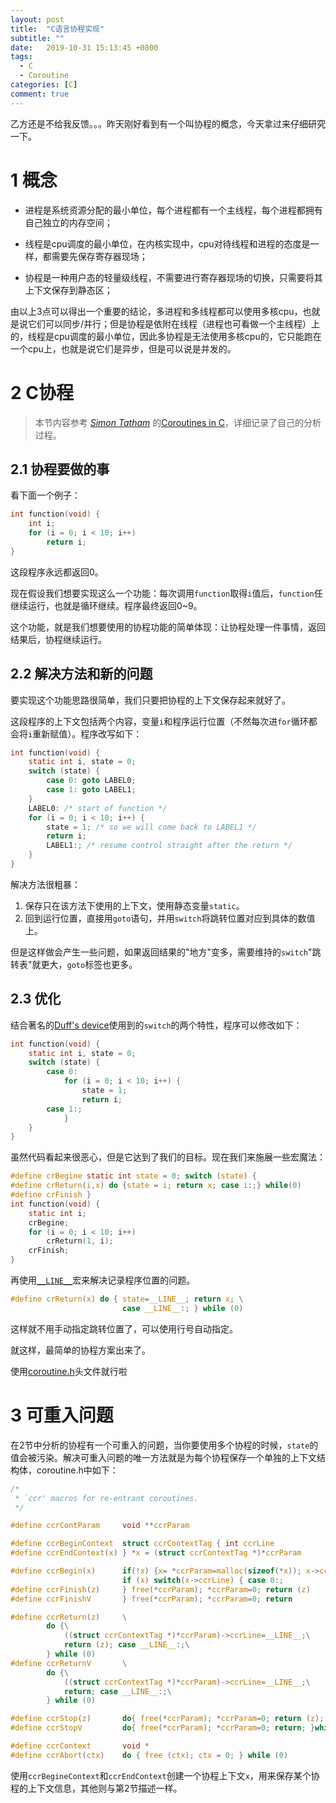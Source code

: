 ```yaml
---
layout: post
title:  "C语言协程实现"
subtitle: ""
date:   2019-10-31 15:13:45 +0800
tags:
  - C
  - Coroutine
categories: [C]
comment: true
---
```


乙方还是不给我反馈。。。昨天刚好看到有一个叫协程的概念，今天拿过来仔细研究一下。

# 1 概念

- 进程是系统资源分配的最小单位，每个进程都有一个主线程，每个进程都拥有自己独立的内存空间；

- 线程是cpu调度的最小单位，在内核实现中，cpu对待线程和进程的态度是一样，都需要先保存寄存器现场；

- 协程是一种用户态的轻量级线程，不需要进行寄存器现场的切换，只需要将其上下文保存到静态区；

由以上3点可以得出一个重要的结论，多进程和多线程都可以使用多核cpu，也就是说它们可以同步/并行；但是协程是依附在线程（进程也可看做一个主线程）上的，线程是cpu调度的最小单位，因此多协程是无法使用多核cpu的，它只能跑在一个cpu上，也就是说它们是异步，但是可以说是并发的。

# 2 C协程

> 本节内容参考 *[Simon Tatham](http://pobox.com/~anakin/)* 的[Coroutines in C]( https://www.chiark.greenend.org.uk/~sgtatham/coroutines.html )，详细记录了自己的分析过程。

## 2.1 协程要做的事

看下面一个例子：

```c
int function(void) {
    int i;
    for (i = 0; i < 10; i++)
        return i;
}
```

这段程序永远都返回0。

现在假设我们想要实现这么一个功能：每次调用`function`取得`i`值后，`function`任继续运行，也就是循环继续。程序最终返回0~9。

这个功能，就是我们想要使用的协程功能的简单体现：让协程处理一件事情，返回结果后，协程继续运行。

## 2.2 解决方法和新的问题

要实现这个功能思路很简单，我们只要把协程的上下文保存起来就好了。

这段程序的上下文包括两个内容，变量`i`和程序运行位置（不然每次进`for`循环都会将`i`重新赋值）。程序改写如下：

```c
int function(void) {
    static int i, state = 0;
    switch (state) {
        case 0: goto LABEL0;
        case 1: goto LABEL1;
    }
    LABEL0: /* start of function */
    for (i = 0; i < 10; i++) {
        state = 1; /* so we will come back to LABEL1 */
        return i;
        LABEL1:; /* resume control straight after the return */
    }
}
```

解决方法很粗暴：

1. 保存只在该方法下使用的上下文，使用静态变量`static`。
2. 回到运行位置，直接用`goto`语句，并用`switch`将跳转位置对应到具体的数值上。

但是这样做会产生一些问题，如果返回结果的"地方"变多，需要维持的`switch`"跳转表"就更大，`goto`标签也更多。

## 2.3 优化

结合著名的[Duff's device]( https://rickylss.github.io/c/2019/10/31/c-duff-device/)使用到的`switch`的两个特性，程序可以修改如下：

```c
int function(void) {
    static int i, state = 0;
    switch (state) {
        case 0:
            for (i = 0; i < 10; i++) {
                state = 1;
                return i;
        case 1:;
            }
    }
}
```

虽然代码看起来很恶心，但是它达到了我们的目标。现在我们来施展一些宏魔法：

```c
#define crBegine static int state = 0; switch (state) {
#define crReturn(i,x) do {state = i; return x; case i:;} while(0)
#define crFinish }
int function(void) {
    static int i;
    crBegine;
    for (i = 0; i < 10; i++)
        crReturn(1, i);
	crFinish;
}
```

再使用[`__LINE__`]( https://rickylss.github.io/c/2019/09/25/c-base/ )宏来解决记录程序位置的问题。

```c
#define crReturn(x) do { state=__LINE__; return x; \
                         case __LINE__:; } while (0)
```

这样就不用手动指定跳转位置了，可以使用行号自动指定。

就这样，最简单的协程方案出来了。

使用[coroutine.h](https://www.chiark.greenend.org.uk/~sgtatham/coroutine.h)头文件就行啦

# 3 可重入问题

在2节中分析的协程有一个可重入的问题，当你要使用多个协程的时候，`state`的值会被污染。解决可重入问题的唯一方法就是为每个协程保存一个单独的上下文结构体，coroutine.h中如下：

```c
/*
 * `ccr' macros for re-entrant coroutines.
 */

#define ccrContParam     void **ccrParam

#define ccrBeginContext  struct ccrContextTag { int ccrLine
#define ccrEndContext(x) } *x = (struct ccrContextTag *)*ccrParam

#define ccrBegin(x)      if(!x) {x= *ccrParam=malloc(sizeof(*x)); x->ccrLine=0;}\
                         if (x) switch(x->ccrLine) { case 0:;
#define ccrFinish(z)     } free(*ccrParam); *ccrParam=0; return (z)
#define ccrFinishV       } free(*ccrParam); *ccrParam=0; return

#define ccrReturn(z)     \
        do {\
            ((struct ccrContextTag *)*ccrParam)->ccrLine=__LINE__;\
            return (z); case __LINE__:;\
        } while (0)
#define ccrReturnV       \
        do {\
            ((struct ccrContextTag *)*ccrParam)->ccrLine=__LINE__;\
            return; case __LINE__:;\
        } while (0)

#define ccrStop(z)       do{ free(*ccrParam); *ccrParam=0; return (z); }while(0)
#define ccrStopV         do{ free(*ccrParam); *ccrParam=0; return; }while(0)

#define ccrContext       void *
#define ccrAbort(ctx)    do { free (ctx); ctx = 0; } while (0)
```

使用`ccrBegineContext`和`ccrEndContext`创建一个协程上下文`x`，用来保存某个协程的上下文信息，其他则与第2节描述一样。



